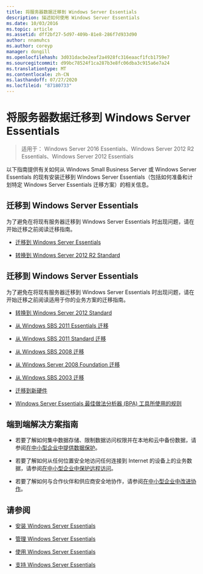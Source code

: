 ```yaml
---
title: 将服务器数据迁移到 Windows Server Essentials
description: 描述如何使用 Windows Server Essentials
ms.date: 10/03/2016
ms.topic: article
ms.assetid: dff2bf27-5d97-409b-81e8-286f7d933d90
author: nnamuhcs
ms.author: coreyp
manager: dongill
ms.openlocfilehash: 3d031dacbe2eaf2a4928fc316eaacf1fcb1759e7
ms.sourcegitcommit: d99bc78524f1ca287b3e8fc06dba3c915a6e7a24
ms.translationtype: MT
ms.contentlocale: zh-CN
ms.lasthandoff: 07/27/2020
ms.locfileid: "87180733"
---
```

# <a name="migrate-server-data-to-windows-server-essentials"></a>将服务器数据迁移到 Windows Server Essentials

>适用于： Windows Server 2016 Essentials、Windows Server 2012 R2 Essentials、Windows Server 2012 Essentials

以下指南提供有关如何从 Windows Small Business Server 或 Windows Server Essentials 的现有安装迁移到 Windows Server Essentials（包括如何准备和计划特定 Windows Server Essentials 迁移方案）的相关信息。

## <a name="migrate-to-windows-server-essentials"></a>迁移到 Windows Server Essentials
 为了避免在将现有服务器迁移到 Windows Server Essentials 时出现问题，请在开始迁移之前阅读迁移指南。


-   [迁移到 Windows Server Essentials](Migrate-from-Previous-Versions-to-Windows-Server-Essentials-or-Windows-Server-Essentials-Experience.md)

-   [转换到 Windows Server 2012 R2 Standard](Transition-from-Windows-Server-2012-R2-Essentials-to-Windows-Server-2012-R2-Standard.md)


## <a name="migrate-to-windows-server-essentials"></a>迁移到 Windows Server Essentials
 为了避免在将现有服务器迁移到 Windows Server Essentials 时出现问题，请在开始迁移之前阅读适用于你的业务方案的迁移指南。


-   [转换到 Windows Server 2012 Standard](Transition-from-Windows-Server-2012-Essentials-to-Windows-Server-2012-Standard.md)

-   [从 Windows SBS 2011 Essentials 迁移](Migrate-Windows-Small-Business-Server-2011-Essentials-to-Windows-Server-Essentials.md)

-   [从 Windows SBS 2011 Standard 迁移](Migrate-Windows-Small-Business-Server-2011-Standard-to-Windows-Server-Essentials.md)

-   [从 Windows SBS 2008 迁移](Migrate-Windows-Small-Business-Server-2008-to-Windows-Server-Essentials.md)

-   [从 Windows Server 2008 Foundation 迁移](Migrate-Windows-Server-2008-Foundation-to-Windows-Server-Essentials.md)

-   [从 Windows SBS 2003 迁移](Migrate-Windows-Small-Business-Server-2003-to-Windows-Server-Essentials.md)

-   [迁移到新硬件](Migrate-Windows-Server-Essentials-to-New-Hardware.md)

-   [Windows Server Essentials 最佳做法分析器 (BPA) 工具所使用的规则](Rules-used-by-the-Windows-Server-Essentials-Best-Practices-Analyzer--BPA--Tool.md)


## <a name="end-to-end-solution-guides"></a>端到端解决方案指南

-    若要了解如何集中数据存储、限制数据访问权限并在本地和云中备份数据，请参阅[在中小型企业中提供数据保护](https://technet.microsoft.com/library/dn582043.aspx)。

-    若要了解如何从任何位置安全地访问任何连接到 Internet 的设备上的业务数据，请参阅[在中小型企业中保护远程访问](https://technet.microsoft.com/library/dn629457.aspx)。

-    若要了解如何与合作伙伴和供应商安全地协作，请参阅[在中小型企业中改进协作](https://technet.microsoft.com/library/dn747893.aspx)。

## <a name="see-also"></a>请参阅

-   [安装 Windows Server Essentials](../install/Install-Windows-Server-Essentials.md)

-   [管理 Windows Server Essentials](../manage/Manage-Windows-Server-Essentials.md)

-   [使用 Windows Server Essentials](../use/Use-Windows-Server-Essentials.md)

-   [支持 Windows Server Essentials](../support/Support-Windows-Server-Essentials.md)
